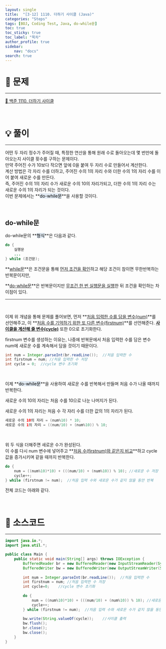 ```yaml
---
layout: single
title:  "[3-12] 1110. 더하기 사이클 (Java)"
categories: "Steps" 
tags: [BOJ, Coding Test, Java, do-while문]
toc: true
toc_sticky: true
toc_label: "목차"
author_profile: true
sidebar:
    nav: "docs"
search: true
---
```


# 🔎 문제
<hr/>

[🔗 백준 1110. 더하기 사이클](https://www.acmicpc.net/problem/1110)
<br/><br/><br/>

# 💡 풀이
<hr/>

어떤 두 자리 정수가 주어질 때, 특정한 연산을 통해 원래 수로 돌아오는데 몇 번만에 돌아오는지 사이클 횟수를 구하는 문제이다.<br>
만약 주어진 수가 10보다 작으면 앞에 0을 붙여 두 자리 수로 만들어서 계산한다.<br>
계산 방법은 각 자리 수를 더하고, 주어진 수의 1의 자리 수와 더한 수의 1의 자리 수를 이어 붙여 새로운 수를 만든다.<br>
즉, 주어진 수의 1의 자리 수가 새로운 수의 10의 자리가되고, 더한 수의 1의 자리 수는 새로운 수의 1의 자리가 되는 것이다.<br>
이번 문제에서는 **<mark style='background-color: #E1EAF3'>do-while문</mark>**을 사용할 것이다.

<br>

## do-while문

do-while문의 **<mark style='background-color: #E1EAF3'>형식</mark>**은 다음과 같다.

```java
do {
    실행문
    ...
} while (조건문);
```

**<u>while문</u>**은 조건문을 통해 <u>먼저 조건을 확인</u>하고 해당 조건이 참이면 무한반복하는 반복문이지만, 

**<u>do-while문</u>**은 반복문이지만 <u>무조건 한 번 실행문을 실행</u>한 뒤 조건을 확인하는 차이점이 있다.

<hr>
<br>

이제 위 개념을 통해 문제를 풀어보면, 먼저 **<u>처음 입력한 수를 담을 변수(num)</u>**를 선언해주고, 이 **<u>처음 수를 기억하기 위한 또 다른 변수(firstnum)</u>**를 선언해준다. **<u>사이클을 계산해 줄 변수(cycle)</u>** 또한 0으로 초기화한다.

firstnum 변수를 생성하는 이유는, 나중에 반복문에서 처음 입력한 수를 담은 변수 num에 새로운 수를 계속해서 담을 것이기 때문이다.

```java
int num = Integer.parseInt(br.readLine());  //처음 입력한 수
int firstnum = num; //처음 입력한 수 저장
int cycle = 0;  //cycle 변수 초기화
```

<br>

이제 **<mark style='background-color: #E1EAF3'>do-while문</mark>**을 사용하여 새로운 수를 반복해서 만들며 처음 수가 나올 때까지 반복한다.

새로운 수의 10의 자리는 처음 수를 10으로 나눈 나머지가 된다.

새로운 수의 1의 자리는 처음 수 각 자리 수를 더한 값의 1의 자리가 된다.

```java
새로운 수의 10의 자리 = (num%10) * 10;
새로운 수의 1의 자리 = ((num/10) + (num%10)) % 10;
```

<br>

위 두 식을 더해주면 새로운 수가 완성된다.<br>
이 수를 다시 num 변수에 넣어주고 **<u>처음 수(firstnum)와 같은지 비교</u>**하고 cycle값을 증가시키며 같을 때까지 반복한다.

```java
do {
    num = ((num%10)*10) + (((num/10) + (num%10)) % 10); //새로운 수 저장
    cycle++;
} while (firstnum != num);  //처음 입력 수와 새로운 수가 같지 않을 동안 반복
```

전체 코드는 아래와 같다.
<br/><br/><br/>

# 📃 소스코드
<hr/>

```java
import java.io.*;
import java.util.*;

public class Main {
    public static void main(String[] args) throws IOException {
    	BufferedReader br = new BufferedReader(new InputStreamReader(System.in));
    	BufferedWriter bw = new BufferedWriter(new OutputStreamWriter(System.out));
        
    	int num = Integer.parseInt(br.readLine());  //처음 입력한 수
		int firstnum = num; //처음 입력한 수 저장
    	int cycle=0;    //cycle 변수 초기화
    	
    	do {
            num = ((num%10)*10) + (((num/10) + (num%10)) % 10); //새로운 수 저장
            cycle++;
    	} while (firstnum != num);  //처음 입력 수와 새로운 수가 같지 않을 동안 반복
    	
    	bw.write(String.valueOf(cycle));    //사이클 출력
    	bw.flush();
    	br.close();
    	bw.close();
    }    	
}
```